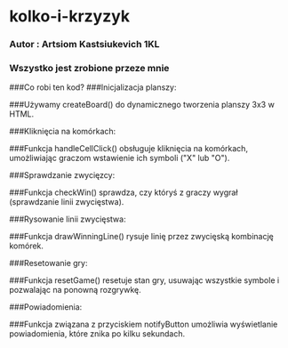 # kolko-i-krzyzyk

### Autor : Artsiom Kastsiukevich 1KL
### Wszystko jest zrobione przeze mnie

###Co robi ten kod?
###Inicjalizacja planszy:

###Używamy createBoard() do dynamicznego tworzenia planszy 3x3 w HTML.

###Kliknięcia na komórkach:

###Funkcja handleCellClick() obsługuje kliknięcia na komórkach, umożliwiając graczom wstawienie ich symboli ("X" lub "O").

###Sprawdzanie zwycięzcy:

###Funkcja checkWin() sprawdza, czy któryś z graczy wygrał (sprawdzanie linii zwycięstwa).

###Rysowanie linii zwycięstwa:

###Funkcja drawWinningLine() rysuje linię przez zwycięską kombinację komórek.

###Resetowanie gry:

###Funkcja resetGame() resetuje stan gry, usuwając wszystkie symbole i pozwalając na ponowną rozgrywkę.

###Powiadomienia:

###Funkcja związana z przyciskiem notifyButton umożliwia wyświetlanie powiadomienia, które znika po kilku sekundach.








